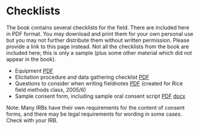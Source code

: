 # Checklists

The book contains several checklists for the field. There are included here in PDF format. You may download and print them for your own personal use but you may not further distribute them without written permission. Please provide a link to this page instead. Not all the checklists from the book are included here; this is only a sample (plus some other material which did not appear in the book).

* Equipment [PDF](files/EquipmentSetup.pdf)
* Elicitation procedure and data gathering checklist [PDF](files/ElicitationChecklist.pdf)
* Questions to consider when writing fieldnotes [PDF](files/Fieldnotes.pdf) (created for Rice field methods class, 2005/6)
* Sample consent form, including sample oral consent script [PDF](files/Consent.pdf) [docx](files/Consent.docx)

Note: Many IRBs have their own requirements for the content of consent forms, and there may be legal requirements for wording in some cases. Check with your IRB.
